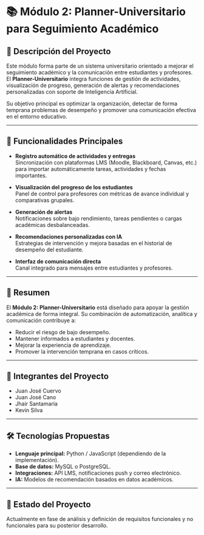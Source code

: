 # 📚 Módulo 2: Planner-Universitario para Seguimiento Académico

## 📌 Descripción del Proyecto
Este módulo forma parte de un sistema universitario orientado a mejorar el seguimiento académico y la comunicación entre estudiantes y profesores.  
El **Planner-Universitario** integra funciones de gestión de actividades, visualización de progreso, generación de alertas y recomendaciones personalizadas con soporte de Inteligencia Artificial.  

Su objetivo principal es optimizar la organización, detectar de forma temprana problemas de desempeño y promover una comunicación efectiva en el entorno educativo.

---

## 🎯 Funcionalidades Principales
- **Registro automático de actividades y entregas**  
  Sincronización con plataformas LMS (Moodle, Blackboard, Canvas, etc.) para importar automáticamente tareas, actividades y fechas importantes.

- **Visualización del progreso de los estudiantes**  
  Panel de control para profesores con métricas de avance individual y comparativas grupales.

- **Generación de alertas**  
  Notificaciones sobre bajo rendimiento, tareas pendientes o cargas académicas desbalanceadas.

- **Recomendaciones personalizadas con IA**  
  Estrategias de intervención y mejora basadas en el historial de desempeño del estudiante.

- **Interfaz de comunicación directa**  
  Canal integrado para mensajes entre estudiantes y profesores.

---

## 📄 Resumen
El **Módulo 2: Planner-Universitario** está diseñado para apoyar la gestión académica de forma integral. Su combinación de automatización, analítica y comunicación contribuye a:
- Reducir el riesgo de bajo desempeño.
- Mantener informados a estudiantes y docentes.
- Mejorar la experiencia de aprendizaje.
- Promover la intervención temprana en casos críticos.

---

## 👥 Integrantes del Proyecto
- Juan José Cuervo  
- Juan José Cano  
- Jhair Santamaría  
- Kevin Silva  

---

## 🛠 Tecnologías Propuestas
- **Lenguaje principal:** Python / JavaScript (dependiendo de la implementación).
- **Base de datos:** MySQL o PostgreSQL.
- **Integraciones:** API LMS, notificaciones push y correo electrónico.
- **IA:** Modelos de recomendación basados en datos académicos.

---

## 📅 Estado del Proyecto
Actualmente en fase de análisis y definición de requisitos funcionales y no funcionales para su posterior desarrollo.

